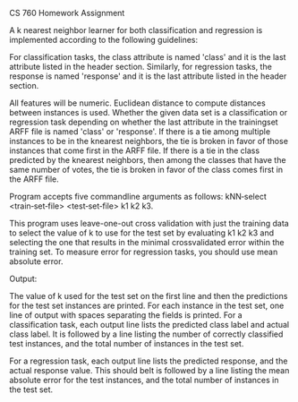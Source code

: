 

CS 760 Homework Assignment

A k nearest neighbor learner for both classification and regression is implemented according to the following guidelines:

For classification tasks, the class attribute is named 'class' and it is the last attribute listed in the header section. 
Similarly, for regression tasks, the response is named 'response' and it is the last attribute listed in the header section.

All features will be numeric. Euclidean distance to compute distances between instances is used. Whether the given data set is a 
classification or regression task depending on whether the last attribute in the trainingset ARFF file is named 'class' or 
'response'. If there is a tie among multiple instances to be in the knearest neighbors, the tie is broken in favor of those 
instances that come first in the ARFF file. If there is a tie in the class predicted by the knearest neighbors, then among the 
classes that have the same number of votes, the tie is broken in favor of the class comes first in the ARFF file.

Program accepts five commandline arguments as follows:
kNN‐select <train‐set‐file> <test‐set‐file> k1 k2 k3.

This program uses leave-one-out cross validation with just the training data to select the value of k to use for the test set 
by evaluating k1 k2 k3 and selecting the one that results in the minimal crossvalidated error within the training set. 
To measure error for regression tasks, you should use mean absolute error.

Output:

The value of k used for the test set on the first line and then the predictions for the test set instances are printed. 
For each instance in the test set, one line of output with spaces separating the fields is printed. For a classification task, 
each output line lists the predicted class label and actual class label. It is followed by a line listing the number of correctly 
classified test instances, and the total number of instances in the test set.

For a regression task, each output line lists the predicted response, and the actual response value. This should beIt is followed 
by a line listing the mean absolute error for the test instances, and the total number of instances in the test set.
